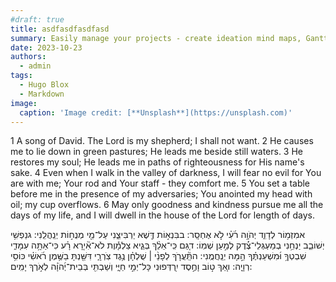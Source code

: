 ```yaml
---
#draft: true
title: asdfasdfasdfasd
summary: Easily manage your projects - create ideation mind maps, Gantt charts, todo lists, and more!
date: 2023-10-23
authors:
  - admin
tags:
  - Hugo Blox
  - Markdown
image:
  caption: 'Image credit: [**Unsplash**](https://unsplash.com)'
---
```


1 A song of David. The Lord is my shepherd; I shall not want.
2 He causes me to lie down in green pastures; He leads me beside still waters.
3 He restores my soul; He leads me in paths of righteousness for His name's sake.
4 Even when I walk in the valley of darkness, I will fear no evil for You are with me; Your rod and Your staff - they comfort me.
5 You set a table before me in the presence of my adversaries; You anointed my head with oil; my cup overflows.
6 May only goodness and kindness pursue me all the days of my life, and I will dwell in the house of the Lord for length of days.


אמִזְמ֥וֹר לְדָוִ֑ד יְהֹוָ֥ה רֹ֜עִ֗י לֹ֣א אֶחְסָֽר:
בבִּנְא֣וֹת דֶּ֖שֶׁא יַרְבִּיצֵ֑נִי עַל־מֵ֖י מְנֻח֣וֹת יְנַֽהֲלֵֽנִי:
גנַפְשִׁ֥י יְשׁוֹבֵ֑ב יַנְחֵ֥נִי בְמַעְגְּלֵי־צֶ֜֗דֶק לְמַ֣עַן שְׁמֽוֹ:
דגַּ֚ם כִּֽי־אֵלֵ֨ךְ בְּגֵ֪יא צַלְמָ֡וֶת לֹא־אִ֘ירָ֚א רָ֗ע כִּי־אַתָּ֥ה עִמָּדִ֑י שִׁבְטְךָ֥ וּ֜מִשְׁעַנְתֶּ֗ךָ הֵ֣מָּה יְנַֽחֲמֻֽנִי:
התַּֽ֘עֲרֹ֤ךְ לְפָנַ֨י | שֻׁלְחָ֗ן נֶ֥גֶד צֹֽרְרָ֑י דִּשַּׁ֖נְתָּ בַשֶּׁ֥מֶן רֹ֜אשִׁ֗י כּוֹסִ֥י רְוָיָֽה:
ואַ֚ךְ ט֣וֹב וָחֶ֣סֶד יִ֖רְדְּפוּנִי כָּל־יְמֵ֣י חַיָּ֑י וְשַׁבְתִּ֖י בְּבֵית־יְ֜הֹוָ֗ה לְאֹ֣רֶךְ יָמִֽים: